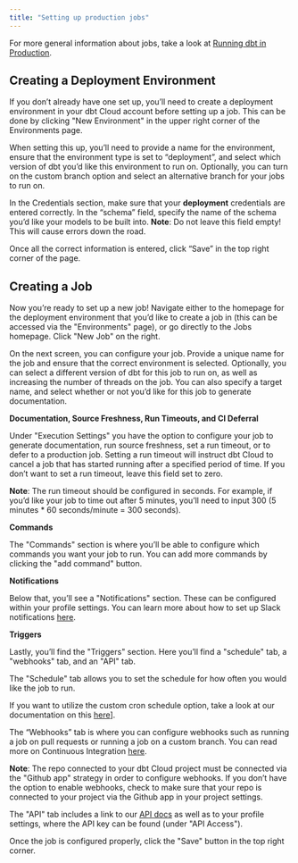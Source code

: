 ```yaml
---
title: "Setting up production jobs"
---
```


For more general information about jobs, take a look at [Running dbt in Production](https://docs.getdbt.com/docs/running-a-dbt-project/running-dbt-in-production).

## Creating a Deployment Environment

If you don’t already have one set up, you’ll need to create a deployment environment in your dbt Cloud account before setting up a job. This can be done by clicking &quot;New Environment&quot; in the upper right corner of the Environments page.

<Lightbox src="/img/docs/dbt-cloud/using-dbt-cloud/general_settings.png"/>

When setting this up, you’ll need to provide a name for the environment, ensure that the environment type is set to “deployment”, and select which version of dbt you’d like this environment to run on. Optionally, you can turn on the custom branch option and select an alternative branch for your jobs to run on.

In the Credentials section, make sure that your **deployment** credentials are entered correctly. In the “schema” field, specify the name of the schema you’d like your models to be built into. **Note**: Do not leave this field empty! This will cause errors down the road.

<Lightbox src="/img/docs/dbt-cloud/using-dbt-cloud/deployment_credentials.png"/>

Once all the correct information is entered, click “Save” in the top right corner of the page.

## Creating a Job

Now you’re ready to set up a new job! Navigate either to the homepage for the deployment environment that you’d like to create a job in (this can be accessed via the &quot;Environments&quot; page), or go directly to the Jobs homepage. Click &quot;New Job&quot; on the right.

<Lightbox src="/img/docs/dbt-cloud/using-dbt-cloud/deployment_environment_home.png"/>

<Lightbox src="/img/docs/dbt-cloud/using-dbt-cloud/jobs_home.png"/>

On the next screen, you can configure your job. Provide a unique name for the job and ensure that the correct environment is selected. Optionally, you can select a different version of dbt for this job to run on, as well as increasing the number of threads on the job. You can also specify a target name, and select whether or not you’d like for this job to generate documentation.

<Lightbox src="/img/docs/dbt-cloud/using-dbt-cloud/job_environment_settings.png"/>

**Documentation, Source Freshness, Run Timeouts, and CI Deferral**

Under &quot;Execution Settings&quot; you have the option to configure your job to generate documentation, run source freshness, set a run timeout, or to defer to a production job. Setting a run timeout will instruct dbt Cloud to cancel a job that has started running after a specified period of time. If you don’t want to set a run timeout, leave this field set to zero.

**Note**: The run timeout should be configured in seconds. For example, if you’d like your job to time out after 5 minutes, you’ll need to input 300 (5 minutes * 60 seconds/minute = 300 seconds).

<Lightbox src="/img/docs/dbt-cloud/using-dbt-cloud/execution_settings.png"/>

**Commands**

The &quot;Commands&quot; section is where you’ll be able to configure which commands you want your job to run. You can add more commands by clicking the &quot;add command&quot; button.

<Lightbox src="/img/docs/dbt-cloud/using-dbt-cloud/job_commands.png"/>

**Notifications**

Below that, you’ll see a &quot;Notifications&quot; section. These can be configured within your profile settings. You can learn more about how to set up Slack notifications [here]().

**Triggers**

Lastly, you’ll find the &quot;Triggers&quot; section. Here you’ll find a &quot;schedule&quot; tab, a &quot;webhooks&quot; tab, and an &quot;API&quot; tab.

The &quot;Schedule&quot; tab allows you to set the schedule for how often you would like the job to run.

<Lightbox src="/img/docs/dbt-cloud/using-dbt-cloud/job_triggers.png"/>

If you want to utilize the custom cron schedule option, take a look at our documentation on this [here](https://docs.getdbt.com/docs/dbt-cloud/using-dbt-cloud/cloud-using-a-custom-cron-schedule)].

The “Webhooks” tab is where you can configure webhooks such as running a job on pull requests or running a job on a custom branch. You can read more on Continuous Integration [here](https://docs.getdbt.com/docs/dbt-cloud/using-dbt-cloud/cloud-enabling-continuous-integration-with-github).

<Lightbox src="/img/docs/dbt-cloud/using-dbt-cloud/job_triggers_webhooks.png"/>

**Note**: The repo connected to your dbt Cloud project must be connected via the &quot;Github app&quot; strategy in order to configure webhooks. If you don’t have the option to enable webhooks, check to make sure that your repo is connected to your project via the Github app in your project settings.

The &quot;API&quot; tab includes a link to our [API docs](https://docs.getdbt.com/dbt-cloud/api) as well as to your profile settings, where the API key can be found (under &quot;API Access&quot;).


Once the job is configured properly, click the &quot;Save&quot; button in the top right corner.
